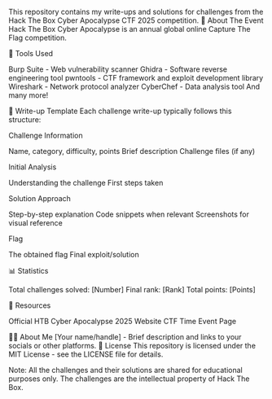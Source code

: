 This repository contains my write-ups and solutions for challenges from the Hack The Box Cyber Apocalypse CTF 2025 competition.
🌟 About The Event
Hack The Box Cyber Apocalypse is an annual global online Capture The Flag competition.

🔧 Tools Used

Burp Suite - Web vulnerability scanner
Ghidra - Software reverse engineering tool
pwntools - CTF framework and exploit development library
Wireshark - Network protocol analyzer
CyberChef - Data analysis tool
And many more!

📝 Write-up Template
Each challenge write-up typically follows this structure:

Challenge Information

Name, category, difficulty, points
Brief description
Challenge files (if any)


Initial Analysis

Understanding the challenge
First steps taken


Solution Approach

Step-by-step explanation
Code snippets when relevant
Screenshots for visual reference


Flag

The obtained flag
Final exploit/solution



📊 Statistics

Total challenges solved: [Number]
Final rank: [Rank]
Total points: [Points]

🔗 Resources

Official HTB Cyber Apocalypse 2025 Website
CTF Time Event Page

👨‍💻 About Me
[Your name/handle] - Brief description and links to your socials or other platforms.
📜 License
This repository is licensed under the MIT License - see the LICENSE file for details.

Note: All the challenges and their solutions are shared for educational purposes only. The challenges are the intellectual property of Hack The Box.
